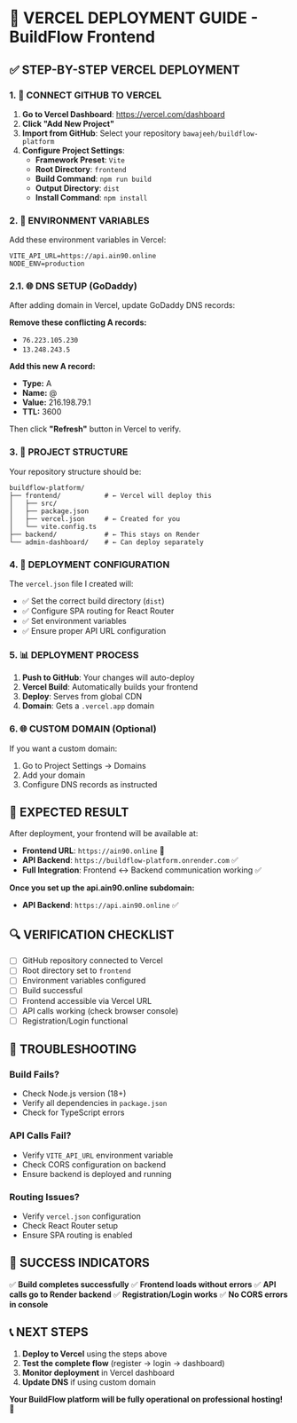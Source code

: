 # 🚀 **VERCEL DEPLOYMENT GUIDE - BuildFlow Frontend**

## ✅ **STEP-BY-STEP VERCEL DEPLOYMENT**

### **1. 🎯 CONNECT GITHUB TO VERCEL**

1. **Go to Vercel Dashboard**: https://vercel.com/dashboard
2. **Click "Add New Project"**
3. **Import from GitHub**: Select your repository `bawajeeh/buildflow-platform`
4. **Configure Project Settings**:
   - **Framework Preset**: `Vite`
   - **Root Directory**: `frontend`
   - **Build Command**: `npm run build`
   - **Output Directory**: `dist`
   - **Install Command**: `npm install`

### **2. 🔧 ENVIRONMENT VARIABLES**

Add these environment variables in Vercel:

```
VITE_API_URL=https://api.ain90.online
NODE_ENV=production
```

### **2.1. 🌐 DNS SETUP (GoDaddy)**

After adding domain in Vercel, update GoDaddy DNS records:

**Remove these conflicting A records:**
- `76.223.105.230`
- `13.248.243.5`

**Add this new A record:**
- **Type:** A
- **Name:** @
- **Value:** 216.198.79.1
- **TTL:** 3600

Then click **"Refresh"** button in Vercel to verify.

### **3. 📁 PROJECT STRUCTURE**

Your repository structure should be:
```
buildflow-platform/
├── frontend/           # ← Vercel will deploy this
│   ├── src/
│   ├── package.json
│   ├── vercel.json     # ← Created for you
│   └── vite.config.ts
├── backend/            # ← This stays on Render
└── admin-dashboard/    # ← Can deploy separately
```

### **4. 🚀 DEPLOYMENT CONFIGURATION**

The `vercel.json` file I created will:
- ✅ Set the correct build directory (`dist`)
- ✅ Configure SPA routing for React Router
- ✅ Set environment variables
- ✅ Ensure proper API URL configuration

### **5. 📊 DEPLOYMENT PROCESS**

1. **Push to GitHub**: Your changes will auto-deploy
2. **Vercel Build**: Automatically builds your frontend
3. **Deploy**: Serves from global CDN
4. **Domain**: Gets a `.vercel.app` domain

### **6. 🌐 CUSTOM DOMAIN (Optional)**

If you want a custom domain:
1. Go to Project Settings → Domains
2. Add your domain
3. Configure DNS records as instructed

## 🎯 **EXPECTED RESULT**

After deployment, your frontend will be available at:
- **Frontend URL**: `https://ain90.online` 🚀
- **API Backend**: `https://buildflow-platform.onrender.com` ✅
- **Full Integration**: Frontend ↔ Backend communication working ✅

**Once you set up the api.ain90.online subdomain:**
- **API Backend**: `https://api.ain90.online` ✅

## 🔍 **VERIFICATION CHECKLIST**

- [ ] GitHub repository connected to Vercel
- [ ] Root directory set to `frontend`
- [ ] Environment variables configured
- [ ] Build successful
- [ ] Frontend accessible via Vercel URL
- [ ] API calls working (check browser console)
- [ ] Registration/Login functional

## 🚨 **TROUBLESHOOTING**

### **Build Fails?**
- Check Node.js version (18+)
- Verify all dependencies in `package.json`
- Check for TypeScript errors

### **API Calls Fail?**
- Verify `VITE_API_URL` environment variable
- Check CORS configuration on backend
- Ensure backend is deployed and running

### **Routing Issues?**
- Verify `vercel.json` configuration
- Check React Router setup
- Ensure SPA routing is enabled

## 🎉 **SUCCESS INDICATORS**

✅ **Build completes successfully**
✅ **Frontend loads without errors**
✅ **API calls go to Render backend**
✅ **Registration/Login works**
✅ **No CORS errors in console**

## 📞 **NEXT STEPS**

1. **Deploy to Vercel** using the steps above
2. **Test the complete flow** (register → login → dashboard)
3. **Monitor deployment** in Vercel dashboard
4. **Update DNS** if using custom domain

**Your BuildFlow platform will be fully operational on professional hosting!** 🚀
